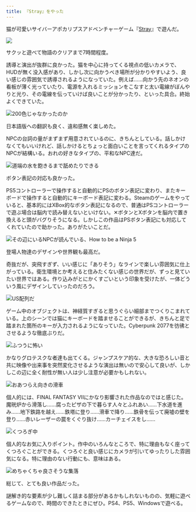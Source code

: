 ```yaml
---
title: 『Stray』をやった
---
```

猫が可愛いサイバーアポカリプスアドベンチャーゲーム『[Stray](https://store.steampowered.com/app/1332010/Stray/?l=japanese)』で遊んだ。

![](https://lh6.googleusercontent.com/CqwSUQlTlKKPnPTx7tQwKUYY75lP55u3HhH-siWwQOlMslqzIMjFJsHTFt2xOBHord9DmljevIof14WohBw-2dXWGseGuoaEXhykBrl5uY_sBoBe54ye4PGXwW2Z0bRaZSfkHMD053BSnQvN1gyO7uY)

サクッと遊べて物語のクリアまで7時間程度。

誘導と演出が抜群に良かった。猫を中心に持ってくる視点の低いカメラで、HUDが無く没入感があり、しかし次に向かうべき場所が分かりやすいよう、良い感じの雰囲気で誘導されるようになっていた。例えば……向かう先のネオンの看板が薄く光っていたり、電源を入れるミッションをこなすと太い電線がぼんやりと光り、その電線を伝っていけば良いことが分かったり、といった具合。終始よくできていた。

![](https://lh3.googleusercontent.com/zbBA2TU0ZHk5i3kHSE0KogKVIyXAdcCpJ4n2Xotrpu_PqM2Of3YSvG1tUWH6NPcIVftEe342AjZfSYg5V8-9ZtbQKvcBqf-b1ropeUKYQYBOrQjCl_KmcDOuInRd-SRxaCPKPaq3e8nh_puCFguvFtI "200色じゃなかったのか")

日本語版への翻訳も良く、違和感無く楽しめた。

NPCの台詞の量がまずまず用意されているのに、きちんとしている。話しかけなくてもいいけれど、話しかけるとちょっと面白いことを言ってくれるタイプのNPCが結構いる。おれの好きなタイプの、平和なNPC達だ。

![](https://lh5.googleusercontent.com/h-UoxWpopULBX1Ippg9AsZKVsyDjOPu84Z2sBNmyC3KW_SrppzzTQQzZ9RRoEyKrYbXkdIKTI6xvwQGo-ox8oZpETSuHu3js4mpKSR1ZPKftigGZS9lFVe0dIkwMxoN3qeCgijqEGou4wMYjjyIlsP8 "道端の水を飽きるまで舐めたりできる")

ボタン表記の対応も良かった。

PS5コントローラーで操作すると自動的にPSのボタン表記に変わり、またキーボードで操作すると自動的にキーボード表記に変わる。Steamのゲームをやっていると、基本的にはXBox的なボタン表記になるので、普通はPSコントローラーで遊ぶ場合は脳内で読み替えないといけない。✕ボタンとXボタンを脳内で置き換えると頭がバグりそうになる。しかしこの作品はPSボタン表記にも対応してくれていたので助かった。ありがたいことだ。

![](https://lh3.googleusercontent.com/uHKO2B9vHUEpk1GVEzQVKOnqVSgDHrR2TEk92_pwWoXzryG_HNtwOjmhgkUQGdbh2IONfAtwymdBBEK5q-spdgyXCA2zm_H6N8reIDzVahUAdPi4OeUqXv0qqzEJ-DAua7BzFEbBVWiy2K9BFCQtF30 "その辺にいるNPCが読んでいる、How to be a Ninja 5")

登場人物達のデザインや世界観も最高だ。

奇抜だが、突飛すぎず、いい感じに「ありそう」なラインで楽しい雰囲気に仕上がっている。衛生環境とか考えると住みたくない感じの世界だが、ずっと見ていたい世界ではある。作り込みがとにかくすごいという印象を受けたが、一体どういう風にデザインしていったのだろう。

![](https://lh6.googleusercontent.com/_E6i5VkCyBeXguiUbVkpQg8Td0pUFiPbDEBMxClRG18mhn5Dc5SgWd5JtLrda7GdhxgunDWCbtWUlXDNTIdh66kDHWrNZCjiq4OpJkEj_KU8figXUMWdzj5xrBrbbKQzS7-4dYwgBMeZK3uioNn_eCI "US配列だ")

ゲーム中のオブジェクトは、神経質すぎると思うぐらい細部までつくりこまれている。上のシーンでは猫にキーボードを踏ませることができるが、きちんと足で踏まれた箇所のキーが入力されるようになっていた。Cyberpunk 2077を彷彿とさせるような徹底ぶりだ。

![](https://lh6.googleusercontent.com/VhIsqYtDz88pMH5YlZvWFHDgcyvGZDv24jY_nr2M1W2BCCzMObQ04J-yVUFxHYrceUk6bfqcgu4siRW1CLX1ePdB6FDapfXDFggSt7mhqd1n1mNycrULPFiwV5qMOswkmp2PHK9_MfzBEnmmF0bZ4LU "ふつうに怖い")

かなりグロテスクな者達も出てくる。ジャンプスケア的な、大きな恐ろしい音と共に映像や出来事を突然変化させるような演出は無いので安心して良いが、しかしこの辺に全く耐性が無い人は少し注意が必要かもしれない。

![](https://lh4.googleusercontent.com/7Yvd2R-xFObXSsNzTYmalylY0GVv99jAQs1ps-nP5i19sEExnQmXdTJPyG8DnZ-qLc3OXMjgUud_T3ZBnzHG4gPQkey8JysivVwSwSfRyhpyLNebRA4_8OsAU4lI5Znh_5u-YwNDpTpVR4XJu89Rih0 "おあつらえ向きの滑車")

個人的には、FINAL FANTASY VIIにかなり影響された作品なのではと感じた。魔晄炉から滑落し……腐ったピザの下で暮らす人々とふれあい……下水道を進み……地下鉄路を越え……鉄塔に登り……滑車で降り……鉄骨を伝って廃墟の壁を登り……赤いレーザーの罠をくぐり抜け……カーチェイスをし……

![](https://lh5.googleusercontent.com/QFaG5KR-1lOgFqPH29p3oGGqMwkB1mMurSdkR1qO9nKskf1pvm9xV4C_AVjsLl-nQjYTYHXePyrsyACVr4xVJN1tf5Jl-64S44a5pR3p4ZHRvD1wqHAJQLRv-H-052rsFE-sD6FAClHu_wK3JQgzCVc "くつろぎ中")

個人的なお気に入りポイント。作中のいろんなところで、特に理由もなく座ってくつろぐことができる。くつろぐと良い感じにカメラが引いてゆったりした雰囲気になる。特に理由のない行動にも、意味はある。

![](https://lh6.googleusercontent.com/hZsL_P1Xhs5gN2g9XGYnxZilDpNRKAq5yDwTXFzyt6Im0bizRhfsGYBv7haoBvMxva-Hfk85zCAHVHwtRxjNbAgYYnz79SfLaVSTLzBTkvjL94k4nrV8QLSOY0Epqd9N69_tDAvEBEms27dHVbXbris "めちゃくちゃ良さそうな集落")

総じて、とても良い作品だった。

謎解き的な要素が少し難しく詰まる部分があるかもしれないものの、気軽に遊べるゲームなので、時間のできたときにぜひ。PS4、PS5、Windowsで遊べる。
